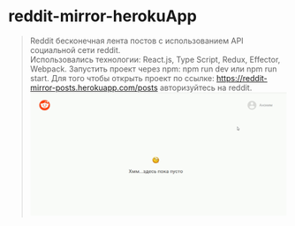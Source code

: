 # reddit-mirror-herokuApp
>Reddit бесконечная лента постов с использованием API социальной сети reddit.  
>Использовались технологии: React.js, Type Script, Redux, Effector, Webpack.
>Запустить проект через npm: npm run dev или npm run start.
>Для того чтобы открыть проект по ссылке: https://reddit-mirror-posts.herokuapp.com/posts авторизуйтесь на reddit.
![image](https://github.com/Alekseyshing/reddit-mirror-herokuApp/blob/main/src/assets/images/reddit-mirror.gif)
